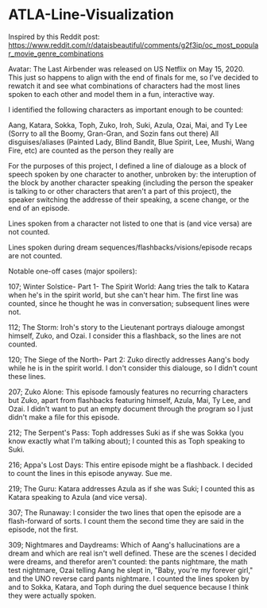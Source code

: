 # ATLA-Line-Visualization

Inspired by this Reddit post:
https://www.reddit.com/r/dataisbeautiful/comments/g2f3ip/oc_most_popular_movie_genre_combinations

Avatar: The Last Airbender was released on US Netflix on May 15, 2020. This just so happens to align with the end of finals for me, so I've decided to rewatch it and see what combinations of characters had the most lines spoken to each other and model them in a fun, interactive way.

I identified the following characters as important enough to be counted:

Aang, Katara, Sokka, Toph, Zuko, Iroh, Suki, Azula, Ozai, Mai, and Ty Lee (Sorry to all the Boomy, Gran-Gran, and Sozin fans out there)
All disguises/aliases (Painted Lady, Blind Bandit, Blue Spirit, Lee, Mushi, Wang Fire, etc) are counted as the person they really are

For the purposes of this project, I defined a line of dialouge as a block of speech spoken by one character to another, unbroken by: the interuption of the block by another character speaking (including the person the speaker is talking to or other characters that aren't a part of this project), the speaker switching the addresse of their speaking, a scene change, or the end of an episode.

Lines spoken from a character not listed to one that is (and vice versa) are not counted.

Lines spoken during dream sequences/flashbacks/visions/episode recaps are not counted.

Notable one-off cases (major spoilers):

107; Winter Solstice- Part 1- The Spirit World: Aang tries the talk to Katara when he's in the spirit world, but she can't hear him. The first line was counted, since he thought he was in conversation; subsequent lines were not.

112; The Storm: Iroh's story to the Lieutenant portrays dialouge amongst himself, Zuko, and Ozai. I consider this a flashback, so the lines are not counted.

120; The Siege of the North- Part 2: Zuko directly addresses Aang's body while he is in the spirit world. I don't consider this dialouge, so I didn't count these lines.

207; Zuko Alone: This episode famously features no recurring characters but Zuko, apart from flashbacks featuring himself, Azula, Mai, Ty Lee, and Ozai. I didn't want to put an empty document through the program so I just didn't make a file for this episode.

212; The Serpent's Pass: Toph addresses Suki as if she was Sokka (you know exactly what I'm talking about); I counted this as Toph speaking to Suki.

216; Appa's Lost Days: This entire episode might be a flashback. I decided to count the lines in this episode anyway. Sue me.

219; The Guru: Katara addresses Azula as if she was Suki; I counted this as Katara speaking to Azula (and vice versa).

307; The Runaway: I consider the two lines that open the episode are a flash-forward of sorts. I count them the second time they are said in the episode, not the first.

309; Nightmares and Daydreams: Which of Aang's hallucinations are a dream and which are real isn't well defined. These are the scenes I decided were dreams, and therefor aren't counted: the pants nightmare, the math test nightmare, Ozai telling Aang he slept in, "Baby, you're my forever girl," and the UNO reverse card pants nightmare. I counted the lines spoken by and to Sokka, Katara, and Toph during the duel sequence because I think they were actually spoken.
